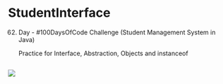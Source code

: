 # StudentInterface
62. Day - #100DaysOfCode Challenge (Student Management System in Java)

    Practice for Interface, Abstraction, Objects and instanceof

##
![](https://media3.giphy.com/media/SS1nfyRGGDtO7bcVof/giphy.gif)
